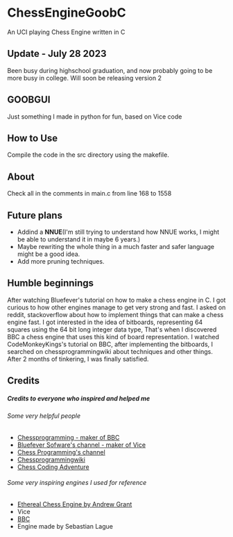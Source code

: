 # ChessEngineGoobC
An UCI playing Chess Engine written in C

## Update - July 28 2023
Been busy during highschool graduation, and now probably going to be more busy in college. Will soon be releasing version 2

## GOOBGUI
Just something I made in python for fun, based on Vice code

## How to Use
Compile the code in the src directory using the makefile.

## About
Check all in the comments in main.c from line 168 to 1558

## Future plans
* Addind a **NNUE**(I'm still trying to understand how NNUE works, I might be able to understand it in maybe 6 years.)
* Maybe rewriting the whole thing in a much faster and safer language might be a good idea.
* Add more pruning techniques.

## Humble beginnings
After watching Bluefever's tutorial on how to make a chess engine in C. I got curious to how other engines manage to get very strong and fast. I asked on reddit, stackoverflow about how to implement things that can make a chess engine fast. I got interested in the idea of bitboards, representing 64 squares using the 64 bit long integer data type, That's when I discovered BBC a chess engine that uses this kind of board representation.
I watched CodeMonkeyKings's tutorial on BBC, after implementing the bitboards, I searched on chessprogrammingwiki about techniques and other things. After 2 months of tinkering, I was finally satisfied.


## Credits
##### Credits to everyone who inspired and helped me

###### Some very helpful people
* [Chessprogramming - maker of BBC](https://www.youtube.com/@chessprogramming591)
* [Bluefever Sofware's channel - maker of Vice](https://www.youtube.com/user/BlueFeverSoft)
* [Chess Programming's channel](https://www.youtube.com/channel/UCB9-prLkPwgvlKKqDgXhsMQ)
* [Chessprogrammingwiki](https://www.chessprogramming.org/Main_Page)
* [Chess Coding Adventure](https://youtu.be/U4ogK0MIzqk)

###### Some very inspiring engines I used for reference
* [Ethereal Chess Engine by Andrew Grant](https://github.com/AndyGrant/Ethereal)
* Vice
* [BBC](https://github.com/maksimKorzh/bbc)
* Engine made by Sebastian Lague
